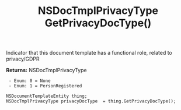 ﻿---
uid: crmscript_ref_NSDocumentTemplateEntity_GetPrivacyDocType
title: NSDocTmplPrivacyType GetPrivacyDocType()
intellisense: NSDocumentTemplateEntity.GetPrivacyDocType
keywords: NSDocumentTemplateEntity, GetPrivacyDocType
so.topic: reference
---

Indicator that this document template has a functional role, related to privacy/GDPR

**Returns:** NSDocTmplPrivacyType

     - Enum: 0 = None 
     - Enum: 1 = PersonRegistered 

```crmscript
NSDocumentTemplateEntity thing;
NSDocTmplPrivacyType privacyDocType  = thing.GetPrivacyDocType();
```


